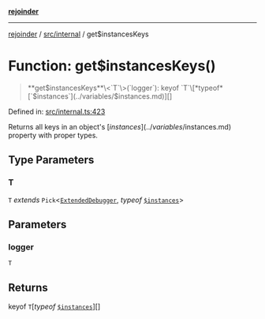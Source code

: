 [**rejoinder**](../../../README.md)

***

[rejoinder](../../../README.md) / [src/internal](../README.md) / get$instancesKeys

# Function: get$instancesKeys()

> **get$instancesKeys**\<`T`\>(`logger`): keyof `T`\[*typeof* [`$instances`](../variables/$instances.md)\][]

Defined in: [src/internal.ts:423](https://github.com/Xunnamius/rejoinder/blob/2e193401f811190578a6daed325a2ddce540538d/src/internal.ts#L423)

Returns all keys in an object's [$instances](../variables/$instances.md) property with proper
types.

## Type Parameters

### T

`T` *extends* `Pick`\<[`ExtendedDebugger`](../../interfaces/ExtendedDebugger.md), *typeof* [`$instances`](../variables/$instances.md)\>

## Parameters

### logger

`T`

## Returns

keyof `T`\[*typeof* [`$instances`](../variables/$instances.md)\][]
